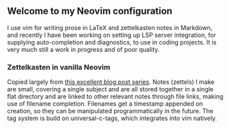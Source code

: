 ## Welcome to my Neovim configuration 

I use vim for writing prose in LaTeX and zettelkasten notes in Markdown, and recently I
have been working on setting up LSP server integration, for supplying auto-completion and
diagnostics, to use in coding projects. It is very much still a work in progress and of
poor quality. 

### Zettelkasten in vanilla Neovim

Copied largely from [this excellent blog post
series](https://www.edwinwenink.xyz/posts/42-vim_notetaking/). Notes (zettels) I make are
small, covering a single subject and are all stored together in a single flat directory
and are linked to other relevant notes through file links, making use of filename
completion. Filenames get a timestamp appended on creation, so they can be manipulated
programmatically in the future. The tag system is build on universal-c-tags, which
integrates into vim natively. 

